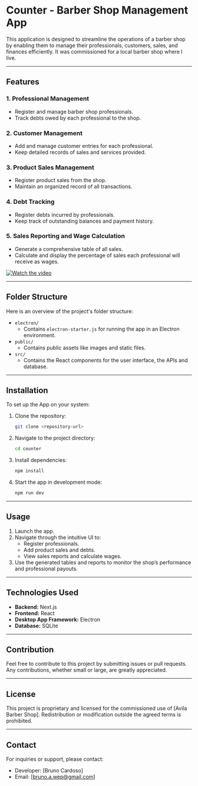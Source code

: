 # Counter - Barber Shop Management App

This application is designed to streamline the operations of a barber shop by enabling them to manage their professionals, customers, sales, and finances efficiently. It was commissioned for a local barber shop where I live.

---

## Features

### 1. **Professional Management**

- Register and manage barber shop professionals.
- Track debts owed by each professional to the shop.

### 2. **Customer Management**

- Add and manage customer entries for each professional.
- Keep detailed records of sales and services provided.

### 3. **Product Sales Management**

- Register product sales from the shop.
- Maintain an organized record of all transactions.

### 4. **Debt Tracking**

- Register debts incurred by professionals.
- Keep track of outstanding balances and payment history.

### 5. **Sales Reporting and Wage Calculation**

- Generate a comprehensive table of all sales.
- Calculate and display the percentage of sales each professional will receive as wages.

[![Watch the video](https://img.youtube.com/vi/Vk10AbA6b80/0.jpg)](https://www.youtube.com/watch?v=Vk10AbA6b80)

---

## Folder Structure

Here is an overview of the project's folder structure:

- `electron/`
  - Contains `electron-starter.js` for running the app in an Electron environment.
- `public/`
  - Contains public assets like images and static files.
- `src/`
  - Contains the React components for the user interface, the APIs and database.

---

## Installation

To set up the App on your system:

1. Clone the repository:

   ```bash
   git clone <repository-url>
   ```

2. Navigate to the project directory:

   ```bash
   cd counter
   ```

3. Install dependencies:

   ```bash
   npm install
   ```

4. Start the app in development mode:
   ```bash
   npm run dev
   ```

---

## Usage

1. Launch the app.
2. Navigate through the intuitive UI to:
   - Register professionals.
   - Add product sales and debts.
   - View sales reports and calculate wages.
3. Use the generated tables and reports to monitor the shop’s performance and professional payouts.

---

## Technologies Used

- **Backend:** Next.js
- **Frontend:** React
- **Desktop App Framework:** Electron
- **Database:** SQLite

---

## Contribution

Feel free to contribute to this project by submitting issues or pull requests. Any contributions, whether small or large, are greatly appreciated.

---

## License

This project is proprietary and licensed for the commissioned use of [Avila Barber Shop]. Redistribution or modification outside the agreed terms is prohibited.

---

## Contact

For inquiries or support, please contact:

- Developer: [Bruno Cardoso]
- Email: [bruno.a.wep@gmail.com]
